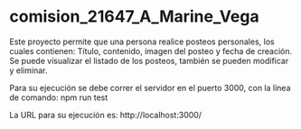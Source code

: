 # comision_21647_A_Marine_Vega
Este proyecto permite que una persona realice posteos personales, los cuales contienen: Título, contenido, imagen del posteo y fecha de creación.
Se puede visualizar el listado de los posteos, también se pueden modificar y eliminar.

Para su ejecución se debe correr el servidor en el puerto 3000, con la línea de comando: npm run test

La URL para su ejecución es: http://localhost:3000/
